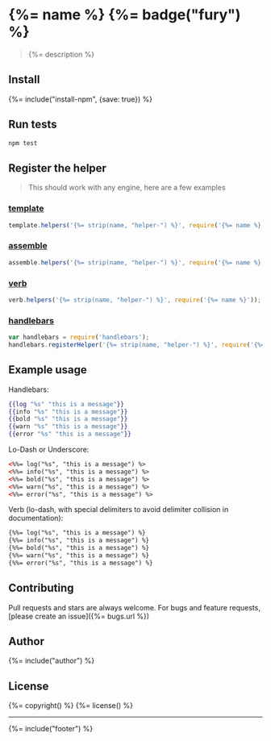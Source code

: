 # {%= name %} {%= badge("fury") %}

> {%= description %}


## Install
{%= include("install-npm", {save: true}) %}


## Run tests

```bash
npm test
```

## Register the helper

> This should work with any engine, here are a few examples

### [template](https://github.com/jonschlinkert/template)

```js
template.helpers('{%= strip(name, "helper-") %}', require('{%= name %}'));
```

### [assemble](https://github.com/assemble/assemble)

```js
assemble.helpers('{%= strip(name, "helper-") %}', require('{%= name %}'));
```

### [verb](https://github.com/jonschlinkert/verb)

```js
verb.helpers('{%= strip(name, "helper-") %}', require('{%= name %}'));
```

### [handlebars](https://github.com/wycats/handlebars.js/)

```js
var handlebars = require('handlebars');
handlebars.registerHelper('{%= strip(name, "helper-") %}', require('{%= name %}'));
```

## Example usage

Handlebars:

```handlebars
{{log "%s" "this is a message"}}
{{info "%s" "this is a message"}}
{{bold "%s" "this is a message"}}
{{warn "%s" "this is a message"}}
{{error "%s" "this is a message"}}
```

Lo-Dash or Underscore:

```html
<%%= log("%s", "this is a message") %>
<%%= info("%s", "this is a message") %>
<%%= bold("%s", "this is a message") %>
<%%= warn("%s", "this is a message") %>
<%%= error("%s", "this is a message") %>
```

Verb (lo-dash, with special delimiters to avoid delimiter collision in documentation):

```html
{%%= log("%s", "this is a message") %}
{%%= info("%s", "this is a message") %}
{%%= bold("%s", "this is a message") %}
{%%= warn("%s", "this is a message") %}
{%%= error("%s", "this is a message") %}
```


## Contributing
Pull requests and stars are always welcome. For bugs and feature requests, [please create an issue]({%= bugs.url %})

## Author
{%= include("author") %}

## License
{%= copyright() %}
{%= license() %}

***

{%= include("footer") %}
